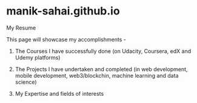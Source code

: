 # manik-sahai.github.io
My Resume

This page will showcase my accomplishments - 

1. The Courses I have successfully done (on Udacity, Coursera, edX and Udemy platforms)

2. The Projects I have undertaken and completed (in web development, mobile development, web3/blockchin, machine learning and data science)

3. My Expertise and fields of interests
